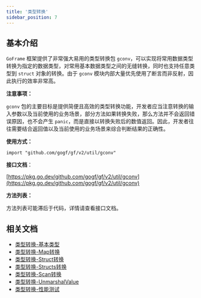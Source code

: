 ```yaml
---
title: '类型转换'
sidebar_position: 7
---
```


## 基本介绍

`GoFrame` 框架提供了非常强大易用的类型转换包 `gconv`，可以实现将常用数据类型转换为指定的数据类型，对常用基本数据类型之间的无缝转换，同时也支持任意类型到 `struct` 对象的转换。由于 `gconv` 模块内部大量优先使用了断言而非反射，因此执行的效率非常高。

**注意事项：**

`gconv` 包的主要目标是提供简便且高效的类型转换功能，开发者应当注意转换的输入参数以及当前使用的业务场景，部分方法如果转换失败，那么方法并不会返回错误原因，也不会产生 `panic`，而是直接以转换失败后的数值返回。因此，开发者往往需要结合返回值以及当前使用的业务场景来综合判断结果的正确性。

**使用方式：**

```
import "github.com/gogf/gf/v2/util/gconv"
```

**接口文档**：

[https://pkg.go.dev/github.com/gogf/gf/v2/util/gconv](https://pkg.go.dev/github.com/gogf/gf/v2/util/gconv)

**方法列表：**

方法列表可能滞后于代码，详情请查看接口文档。

## 相关文档

- [类型转换-基本类型](output/goframe-v2.5-md/核心组件/类型转换/类型转换-基本类型)
- [类型转换-Map转换](output/goframe-v2.5-md/核心组件/类型转换/类型转换-Map转换)
- [类型转换-Struct转换](output/goframe-v2.5-md/核心组件/类型转换/类型转换-Struct转换)
- [类型转换-Structs转换](output/goframe-v2.5-md/核心组件/类型转换/类型转换-Structs转换)
- [类型转换-Scan转换](output/goframe-v2.5-md/核心组件/类型转换/类型转换-Scan转换)
- [类型转换-UnmarshalValue](output/goframe-v2.5-md/核心组件/类型转换/类型转换-UnmarshalValue)
- [类型转换-性能测试](output/goframe-v2.5-md/核心组件/类型转换/类型转换-性能测试)